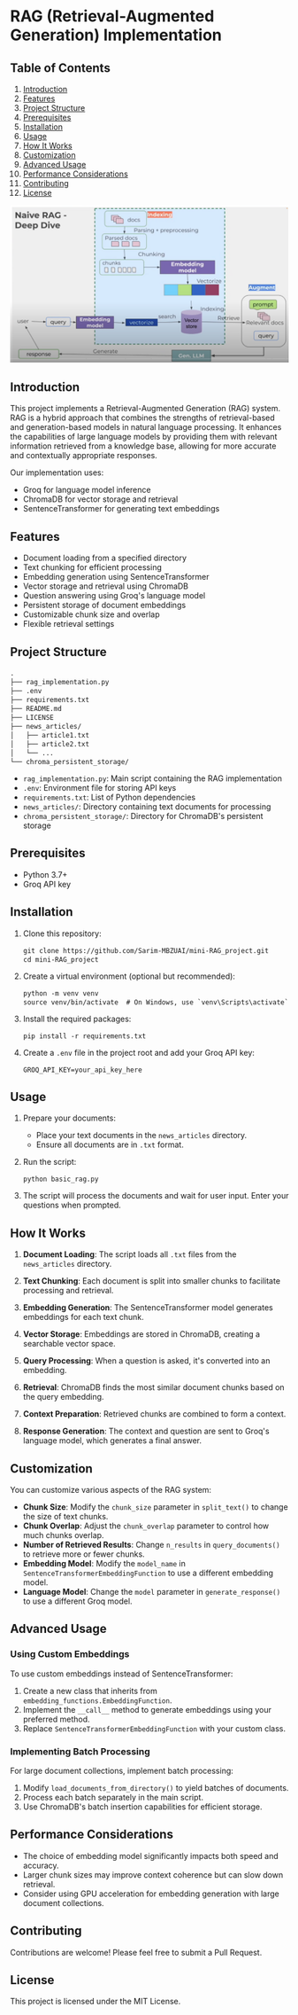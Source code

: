 # RAG (Retrieval-Augmented Generation) Implementation

## Table of Contents
1. [Introduction](#introduction)
2. [Features](#features)
3. [Project Structure](#project-structure)
4. [Prerequisites](#prerequisites)
5. [Installation](#installation)
6. [Usage](#usage)
7. [How It Works](#how-it-works)
8. [Customization](#customization)
9. [Advanced Usage](#advanced-usage)
10. [Performance Considerations](#performance-considerations)
11. [Contributing](#contributing)
12. [License](#license)


![RAG Architecture](https://github.com/Sarim-MBZUAI/mini-RAG_project/blob/main/asset/full_naive_rag.png)

## Introduction

This project implements a Retrieval-Augmented Generation (RAG) system. RAG is a hybrid approach that combines the strengths of retrieval-based and generation-based models in natural language processing. It enhances the capabilities of large language models by providing them with relevant information retrieved from a knowledge base, allowing for more accurate and contextually appropriate responses.

Our implementation uses:
- Groq for language model inference
- ChromaDB for vector storage and retrieval
- SentenceTransformer for generating text embeddings

## Features

- Document loading from a specified directory
- Text chunking for efficient processing
- Embedding generation using SentenceTransformer
- Vector storage and retrieval using ChromaDB
- Question answering using Groq's language model
- Persistent storage of document embeddings
- Customizable chunk size and overlap
- Flexible retrieval settings

## Project Structure

```
.
├── rag_implementation.py
├── .env
├── requirements.txt
├── README.md
├── LICENSE
├── news_articles/
│   ├── article1.txt
│   ├── article2.txt
│   └── ...
└── chroma_persistent_storage/
```

- `rag_implementation.py`: Main script containing the RAG implementation
- `.env`: Environment file for storing API keys
- `requirements.txt`: List of Python dependencies
- `news_articles/`: Directory containing text documents for processing
- `chroma_persistent_storage/`: Directory for ChromaDB's persistent storage

## Prerequisites

- Python 3.7+
- Groq API key

## Installation

1. Clone this repository:
   ```
   git clone https://github.com/Sarim-MBZUAI/mini-RAG_project.git
   cd mini-RAG_project
   ```

2. Create a virtual environment (optional but recommended):
   ```
   python -m venv venv
   source venv/bin/activate  # On Windows, use `venv\Scripts\activate`
   ```

3. Install the required packages:
   ```
   pip install -r requirements.txt
   ```

4. Create a `.env` file in the project root and add your Groq API key:
   ```
   GROQ_API_KEY=your_api_key_here
   ```

## Usage

1. Prepare your documents:
   - Place your text documents in the `news_articles` directory.
   - Ensure all documents are in `.txt` format.

2. Run the script:
   ```
   python basic_rag.py
   ```

3. The script will process the documents and wait for user input. Enter your questions when prompted.

## How It Works

1. **Document Loading**: The script loads all `.txt` files from the `news_articles` directory.

2. **Text Chunking**: Each document is split into smaller chunks to facilitate processing and retrieval.

3. **Embedding Generation**: The SentenceTransformer model generates embeddings for each text chunk.

4. **Vector Storage**: Embeddings are stored in ChromaDB, creating a searchable vector space.

5. **Query Processing**: When a question is asked, it's converted into an embedding.

6. **Retrieval**: ChromaDB finds the most similar document chunks based on the query embedding.

7. **Context Preparation**: Retrieved chunks are combined to form a context.

8. **Response Generation**: The context and question are sent to Groq's language model, which generates a final answer.

## Customization

You can customize various aspects of the RAG system:

- **Chunk Size**: Modify the `chunk_size` parameter in `split_text()` to change the size of text chunks.
- **Chunk Overlap**: Adjust the `chunk_overlap` parameter to control how much chunks overlap.
- **Number of Retrieved Results**: Change `n_results` in `query_documents()` to retrieve more or fewer chunks.
- **Embedding Model**: Modify the `model_name` in `SentenceTransformerEmbeddingFunction` to use a different embedding model.
- **Language Model**: Change the `model` parameter in `generate_response()` to use a different Groq model.

## Advanced Usage

### Using Custom Embeddings

To use custom embeddings instead of SentenceTransformer:

1. Create a new class that inherits from `embedding_functions.EmbeddingFunction`.
2. Implement the `__call__` method to generate embeddings using your preferred method.
3. Replace `SentenceTransformerEmbeddingFunction` with your custom class.

### Implementing Batch Processing

For large document collections, implement batch processing:

1. Modify `load_documents_from_directory()` to yield batches of documents.
2. Process each batch separately in the main script.
3. Use ChromaDB's batch insertion capabilities for efficient storage.

<!-- ## Troubleshooting

- **API Key Issues**: Ensure your Groq API key is correctly set in the `.env` file.
- **Out of Memory Errors**: Reduce `chunk_size` or implement batch processing for large document collections.
- **Slow Performance**: Consider using a more powerful embedding model or optimize the chunk size.
- **Irrelevant Results**: Adjust the number of retrieved chunks or fine-tune the embedding model. -->

## Performance Considerations

- The choice of embedding model significantly impacts both speed and accuracy.
- Larger chunk sizes may improve context coherence but can slow down retrieval.
- Consider using GPU acceleration for embedding generation with large document collections.

## Contributing

Contributions are welcome! Please feel free to submit a Pull Request.

## License

This project is licensed under the MIT License.


